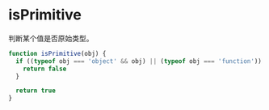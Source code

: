 # isPrimitive

判断某个值是否原始类型。

```js
function isPrimitive(obj) {
  if ((typeof obj === 'object' && obj) || (typeof obj === 'function')) {
    return false
  }

  return true
}
```